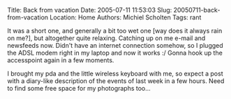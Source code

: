 Title: Back from vacation
Date: 2005-07-11 11:53:03
Slug: 20050711-back-from-vacation
Location: Home
Authors: Michiel Scholten
Tags: rant

<p>It was a short one, and generally a bit too wet one [way does it always rain on me?], but altogether quite relaxing. Catching up on me e-mail and newsfeeds now. Didn't have an internet connection somehow, so I plugged the ADSL modem right in my laptop and now it works :/ Gonna hook up the accesspoint again in a few moments.</p>

<p>I brought my pda and the little wireless keyboard with me, so expect a post with a diary-like description of the events of last week in a few hours. Need to find some free space for my photographs too...</p>